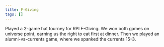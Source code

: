 ```yaml
---
title: F-Giving
tags: []
---
```


Played a 2-game hat tourney for RPI F-Giving. We won both games on universe point, earning us the right to eat first at dinner. Then we played an alumni-vs-currents game, where we spanked the currents 15-3. 
